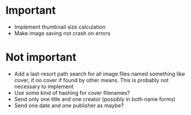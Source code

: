 # Important
  - Implement thumbnail size calculation
  - Make image saving not crash on errors

# Not important
  - Add a last-resort path search for all image files named something like
    cover, if no cover if found by other means. This is probably not necessary
    to implement
  - Use some kind of hashing for cover filenames?
  - Send only one title and one creator (possibly in both name forms)
  - Send one date and one publisher as maybe?
